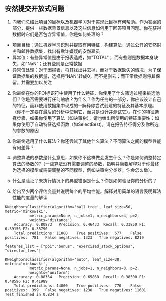 ## 安然提交开放式问题

1. 向我们总结此项目的目标以及机器学习对于实现此目标有何帮助。作为答案的部分，提供一些数据背景信息以及这些信息如何用于回答项目问题。你在获得数据时它们是否包含异常值，你是如何处理的？

* 项目目标：通过机器学习识别并提取有用特征，构建算法，通过公开的安然财务和邮件数据集，找出有欺诈嫌疑的安然雇员
* 异常值：有些异常值是由于报表造成，如"TOTAL"； 而有些则是数据本身缺失，如“NaN”；还有些则是正常数据
* 异常值处理：对于因报表，将其找出并去掉，而对于数据缺失的情况，为了保证数据集的数据量，选择将“NAN”转成0，而不是删去；而正常数据则将其保留，并需要加以关注

2. 你最终在你的POI标识符中使用了什么特征，你使用了什么筛选过程来挑选他们？你是否需要进行任何缩放？为什么？作为任务的一部分，你应该设计自己的特征，而非使用数据集中现成的--解释你尝试创建的特征及其基本原理。（你不一定要在最后的分析中使用它，而只是设计并测试它）。在你的特征选择步骤，如果你使用了算法（如决策树），请也给出所使用的特征重要性；如果你使用了自动特征选择函数（如SelectBest)，请在报告特征得分及你所选的参数的原因



3. 你最终选用了什么算法？你还尝试了其他什么算法？不同算法之间的模型性能有何差异？



4. 调整算法的参数是什么意思，如果你不这样做会发生什么？你是如何调整特定算法的参数的?（一些算法没有需要调整的参数，指明并简要解释对于你最终为选择的模型或需要调整的不同模型，例如决策树分类器，你会怎么做）。



5. 什么是验证？未执行情况下的典型错误是什么？你是如何验证你的分析的？



6. 给出至少两个评估变量并说明每个的平均性能。解释对用简单的语言表明算法性能的度量的解读



```commandline
KNeighborsClassifier(algorithm='ball_tree', leaf_size=50, metric='minkowski',
           metric_params=None, n_jobs=1, n_neighbors=4, p=2,
           weights='distance')
	Accuracy: 0.80873	Precision: 0.46433	Recall: 0.33850	F1: 0.39156	F2: 0.35790
	Total predictions: 11000	True positives:  677	False positives:  781	False negatives: 1323	True negatives: 8219
```
```commandline
features_list = ["poi","bonus", "exercised_stock_options", "director_fees"]

KNeighborsClassifier(algorithm='auto', leaf_size=30, metric='minkowski',
           metric_params=None, n_jobs=1, n_neighbors=3, p=2,
           weights='uniform')
	Accuracy: 0.88364	Precision: 0.65868	Recall: 0.38500	F1: 0.48596	F2: 0.41989
	Total predictions: 14000	True positives:  770	False positives:  399	False negatives: 1230	True negatives: 11601
Test finished in 0.834 s
```